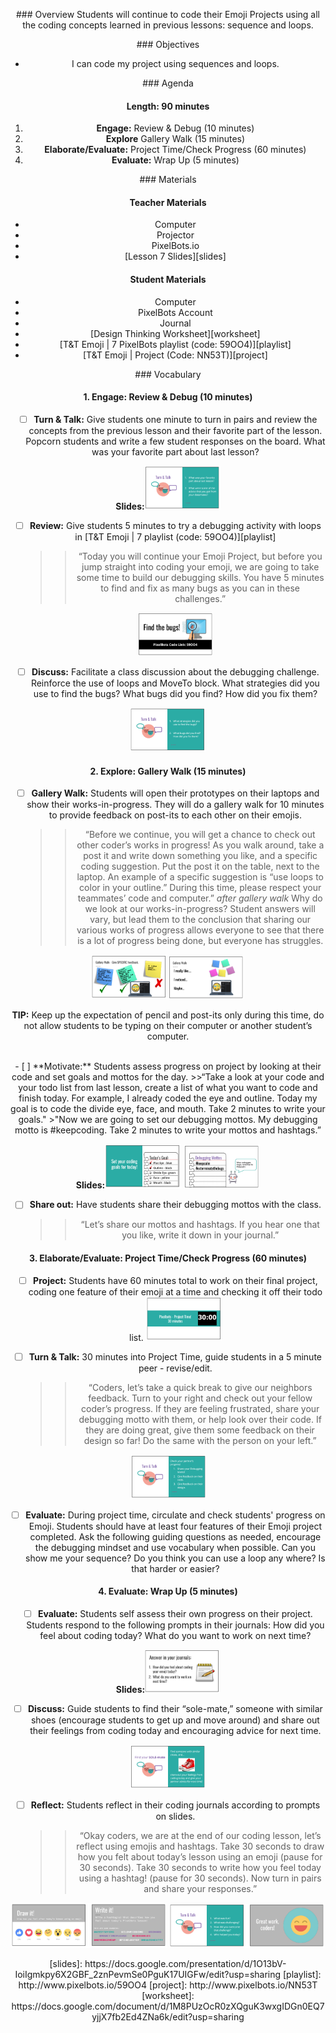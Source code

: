 <header title='PixelBots Emoji' subtitle='Lesson 07: Project Time Continued'/>

<notable>

<iconp src='/icons/activity.png'>### Overview</iconp>
Students will continue to code their Emoji Projects using all the coding concepts learned in previous lessons: sequence and loops.

<iconp src='/icons/objectives.png'>### Objectives</iconp>
- I can code my project using sequences and loops.


<iconp src='/icons/agenda.png'>### Agenda</iconp>

#### Length: 90 minutes

1. **Engage:** Review & Debug  (10 minutes)
1. **Explore** Gallery Walk (15 minutes)
1. **Elaborate/Evaluate:** Project Time/Check Progress (60 minutes)
1. **Evaluate:** Wrap Up (5 minutes)



<note>

<iconp src='/icons/materials.png'>### Materials</iconp>

#### Teacher Materials
- Computer
- Projector
- PixelBots.io
- [Lesson 7 Slides][slides]



#### Student Materials
- Computer
- PixelBots Account
- Journal
- [Design Thinking Worksheet][worksheet]
- [T&T Emoji | 7 PixelBots playlist (code: 59OO4)][playlist]
- [T&T Emoji | Project (Code: NN53T)][project]


<iconp src='/icons/vocab.png'>### Vocabulary</iconp>



</note>
<pagebreak/>

#### 1. Engage: Review & Debug  (10 minutes)
- [ ] **Turn & Talk:** Give students one minute to turn in pairs and review the concepts from the previous lesson and their favorite part of the lesson. Popcorn students and write a few student responses on the board.
  <iconp type='question'>What was your favorite part about last lesson?</iconp>

<note>**Slides:**![slides](./images/turntalk.png)</note>

- [ ] **Review:** Give students 5 minutes to try a debugging activity with loops in [T&T Emoji | 7 playlist (code: 59OO4)][playlist]
  >>“Today you will continue your Emoji Project, but before you jump straight into coding your emoji, we are going to take some time to build our debugging skills. You have 5 minutes to find and fix as many bugs as you can in these challenges.”

  <note>![slides](./images/review.png)</note>
- [ ] **Discuss:** Facilitate a class discussion about the debugging challenge. Reinforce the use of loops and MoveTo block.
  <iconp type='question'>What strategies did you use to find the bugs?</iconp>
  <iconp type='question'>What bugs did you find? How did you fix them?</iconp>

<note>![slides](./images/discuss.png)</note>

#### 2. Explore: Gallery Walk (15 minutes)
- [ ] **Gallery Walk:** Students will open their prototypes on their laptops and show their works-in-progress. They will do a gallery walk for 10 minutes to provide feedback on post-its to each other on their emojis.
  >>“Before we continue, you will get a chance to check out other coder’s works in progress! As you walk around, take a post it and write down something you like, and a specific coding suggestion. Put the post it on the table, next to the laptop. An example of a specific suggestion is “use loops to color in your outline.” During this time, please respect your teammates’ code and computer.”
  *after gallery walk*
  <iconp type='question'>Why do we look at our works-in-progress?</iconp>
  <iconp type='answer'>Student answers will vary, but lead them to the conclusion that sharing our various works of progress allows everyone to see that there is a lot of progress being done, but everyone has struggles.</iconp>

<note>![slides](./images/walk.png)
![slides](./images/walk2.png)</note>

**TIP:** Keep up the expectation of pencil and post-its only during this time, do not allow students to be typing on their computer or another student’s computer.

<br/>
- [ ] **Motivate:** Students assess progress on project by looking at their code and set goals and mottos for the day.
  >>“Take a look at your code and your todo list from last lesson, create a list of what you want to code and finish today. For example, I already coded the eye and outline. Today my goal is to code the divide eye, face, and mouth. Take 2 minutes to write your goals."
  >"Now we are going to  set our debugging mottos. My debugging motto is #keepcoding.  Take 2 minutes to write your mottos and hashtags.”

  <note>**Slides:**![slides](./images/motivate.png)
  ![slides](./images/motivate2.png)</note>

- [ ] **Share out:** Have students share their debugging mottos with the class.
  >>“Let’s share our mottos and hashtags. If you hear one that you like, write it down in your journal.”

#### 3. Elaborate/Evaluate: Project Time/Check Progress (60 minutes)
- [ ] **Project:** Students have 60 minutes total to work on their final project, coding one feature of their emoji at a time and checking it off their todo list.
<note>![slides](./images/project.png)</note>

- [ ] **Turn & Talk:** 30 minutes into Project Time, guide students in a 5 minute peer - revise/edit.
  >>“Coders, let’s take a quick break to give our neighbors feedback. Turn to your right and check out your fellow coder’s progress. If they are feeling frustrated, share your debugging motto with them, or help look over their code. If they are doing great, give them some feedback on their design so far! Do the same with the person on your left.”

<note>![slides](./images/peerreview.png)</note>
- [ ] **Evaluate:** During project time, circulate and check students' progress on Emoji. Students should have at least four features of their Emoji project completed. Ask the following guiding questions as needed, encourage the debugging mindset and use vocabulary when possible.
  <iconp type='question'>Can you show me your sequence?</iconp>
  <iconp type='question'>Do you think you can use a loop any where? Is that harder or easier?</iconp>

#### 4. Evaluate: Wrap Up (5 minutes)
- [ ] **Evaluate:** Students self assess their own progress on their project. Students respond to the following prompts in their journals:
  <iconp type='question'>How did you feel about coding today?</iconp>
  <iconp type='question'>What do you want to work on next time?</iconp>

<note>**Slides:**![slides](./images/evaluate.png)</note>
- [ ] **Discuss:** Guide students to find their “sole-mate,” someone with similar shoes (encourage students to get up and move around) and share out their feelings from coding today and encouraging advice for next time.

<note>![slides](./images/sole.png)</note>
- [ ] **Reflect:** Students reflect in their coding journals according to prompts on slides.
  >>“Okay coders, we are at the end of our coding lesson, let’s reflect using emojis and hashtags. Take 30 seconds to draw how you felt about today’s lesson using an emoji (pause for 30 seconds). Take 30 seconds to write how you feel today using a hashtag! (pause for 30 seconds). Now turn in pairs and share your responses.”

<note>![slides](./images/reflect.png)
![slides](./images/reflect2.png)</note>


</notable>
[slides]: https://docs.google.com/presentation/d/1O13bV-IoiIgmkpy6X2GBF_2znPevmSe0PguK17UIGFw/edit?usp=sharing
[playlist]: http://www.pixelbots.io/59OO4
[project]: http://www.pixelbots.io/NN53T
[worksheet]: https://docs.google.com/document/d/1M8PUzOcR0zXQguK3wxgIDGn0EQ7yjjX7fb2Ed4ZNa6k/edit?usp=sharing
